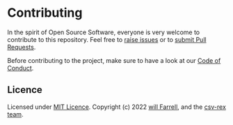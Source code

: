# Contributing

In the spirit of Open Source Software, everyone is very welcome to contribute to this repository. Feel free to [raise issues](https://github.com/willfarrell/csv-rex/issues) or to [submit Pull Requests](https://github.com/willfarrell/csv-rex/pulls).

Before contributing to the project, make sure to have a look at our [Code of Conduct](/.github/CODE_OF_CONDUCT.md).


## Licence

Licensed under [MIT Licence](LICENSE). Copyright (c) 2022 [will Farrell](https://github.com/willfarrell), and the [csv-rex team](https://github.com/willfarrell/csv-rex/graphs/contributors).
